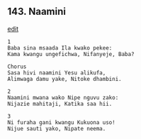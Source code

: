 ## 143. Naamini
[edit](https://docs.google.com/document/d/1NwfFsfCTvZo9GZ2kQ1He5PI6vhF5s60o/edit?mode=html)




    1
    Baba sina msaada Ila kwako pekee:
    Kama kwangu ungefichwa, Nifanyeje, Baba?

    Chorus
    Sasa hivi naamini Yesu alikufa,
    Alimwaga damu yake, Nitoke dhambini.

    2
    Naamini mwana wako Nipe nguvu zako:
    Nijazie mahitaji, Katika saa hii.

    3
    Ni furaha gani kwangu Kukuona uso!
    Nijue sauti yako, Nipate neema.

